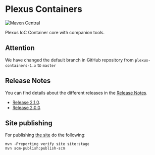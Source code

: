 Plexus Containers
============

[![Maven Central](https://img.shields.io/maven-central/v/org.codehaus.plexus/plexus-containers.svg?label=Maven%20Central)](https://search.maven.org/artifact/org.codehaus.plexus/plexus-containers)

Plexus IoC Container core with companion tools.

## Attention

We have changed the default branch in GitHub repository from `plexus-containers-1.x` to `master`

## Release Notes

You can find details about the different releases in the [Release Notes](https://github.com/codehaus-plexus/plexus-containers/blob/master/ReleaseNotes.md).

 * [Release 2.1.0](https://github.com/codehaus-plexus/plexus-containers/blob/master/ReleaseNotes.md#plexus-containers-210).
 * [Release 2.0.0](https://github.com/codehaus-plexus/plexus-containers/blob/master/ReleaseNotes.md#plexus-containers-200).

## Site publishing

For publishing [the site](https://codehaus-plexus.github.io/plexus-containers/) do the following:

```
mvn -Preporting verify site site:stage
mvn scm-publish:publish-scm
```
